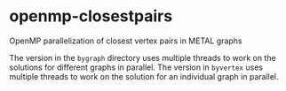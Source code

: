 # openmp-closestpairs
OpenMP parallelization of closest vertex pairs in METAL graphs

The version in the `bygraph` directory uses multiple threads to work on the solutions for different graphs in parallel.  The version in `byvertex` uses multiple threads to work on the solution for an individual graph in parallel.
